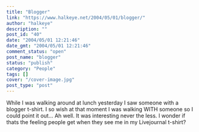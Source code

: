 ```yaml
---
title: "Blogger"
link: "https://www.halkeye.net/2004/05/01/blogger/"
author: "halkeye"
description: ""
post_id: "40"
date: "2004/05/01 12:21:46"
date_gmt: "2004/05/01 12:21:46"
comment_status: "open"
post_name: "blogger"
status: "publish"
category: "People"
tags: []
cover: "/cover-image.jpg"
post_type: "post"
---
```


While I was walking around at lunch yesterday I saw someone with a blogger t-shirt. I so wish at that moment I was walking WITH someone so I could point it out... Ah well. It was interesting never the less. I wonder if thats the feeling people get when they see me in my Livejournal t-shirt?